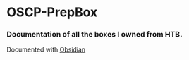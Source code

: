 # OSCP-PrepBox
### Documentation of all the boxes I owned from HTB.

Documented with [Obsidian](https://obsidian.md/)
